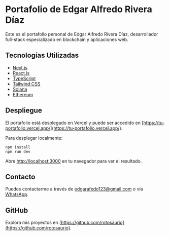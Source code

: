 # Portafolio de Edgar Alfredo Rivera Díaz

Este es el portafolio personal de Edgar Alfredo Rivera Díaz, desarrollador full-stack especializado en blockchain y aplicaciones web.

## Tecnologías Utilizadas

- [Next.js](https://nextjs.org/)
- [React.js](https://reactjs.org/)
- [TypeScript](https://www.typescriptlang.org/)
- [Tailwind CSS](https://tailwindcss.com/)
- [Solana](https://solana.com/)
- [Ethereum](https://ethereum.org/)

## Despliegue

El portafolio está desplegado en Vercel y puede ser accedido en [https://tu-portafolio.vercel.app/](https://tu-portafolio.vercel.app/).

Para desplegar localmente:

```
npm install
npm run dev
```

Abre [http://localhost:3000](http://localhost:3000) en tu navegador para ver el resultado.

## Contacto

Puedes contactarme a través de [edgarafedo123@gmail.com](mailto:edgarafedo123@gmail.com) o vía [WhatsApp](https://wa.me/526391689410).

## GitHub

Explora mis proyectos en [https://github.com/rotosaurio](https://github.com/rotosaurio).
